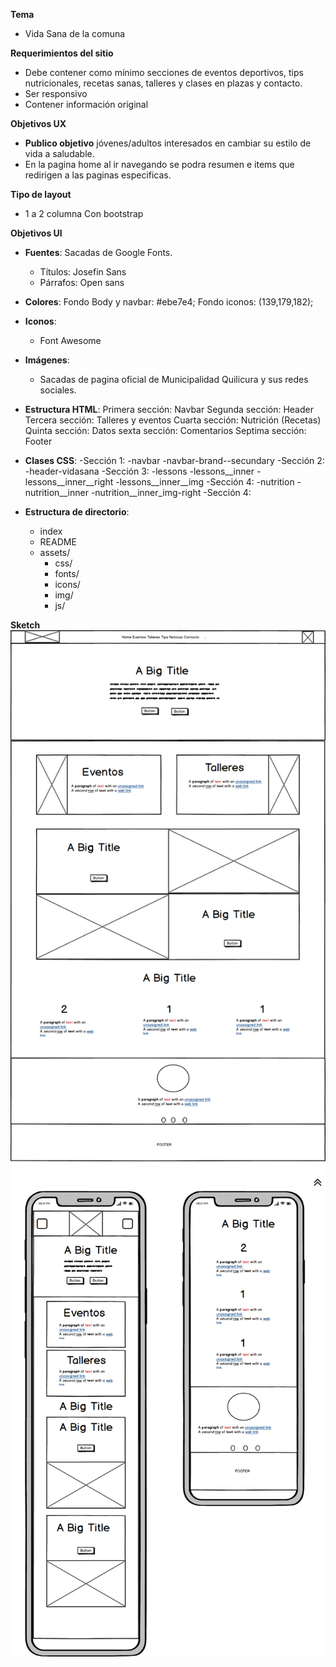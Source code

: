 
**Tema**
	
- Vida Sana de la comuna

**Requerimientos del sitio**

- Debe contener como mínimo secciones de eventos deportivos, tips
 nutricionales, recetas sanas, talleres y clases en plazas y contacto.
- Ser responsivo
- Contener información original

**Objetivos UX**

- **Publico objetivo** jóvenes/adultos interesados en cambiar su estilo de vida a saludable.
- En la pagina home al ir navegando se podra resumen e items que redirigen a las paginas especificas.

**Tipo de layout**
	
- 1 a 2 columna Con bootstrap

**Objetivos UI**

- **Fuentes**: Sacadas de Google Fonts.
	- Títulos: Josefin Sans
	- Párrafos: Open sans

- **Colores**:
	Fondo Body y navbar: #ebe7e4;
	Fondo iconos: (139,179,182);

- **Iconos**:

	 - Font Awesome

- **Imágenes**:

	- Sacadas de pagina oficial de Municipalidad Quilicura y sus redes sociales.
 
	
- **Estructura HTML**:
   Primera sección: Navbar
   Segunda sección: Header
   Tercera sección: Talleres y eventos
   Cuarta sección: Nutrición (Recetas)
   Quinta sección: Datos
   sexta sección: Comentarios 
   Septima sección: Footer

- **Clases CSS**:
-Sección 1:
	-navbar
	-navbar-brand--secundary
-Sección 2:
	-header-vidasana
-Sección 3:
	-lessons
	-lessons__inner
	-lessons__inner__right
	-lessons__inner__img
-Sección 4: 
	-nutrition
	-nutrition__inner
	-nutrition__inner_img-right
-Sección 4:

- **Estructura de directorio**: 
	- index
	- README
	- assets/
		- css/
		- fonts/
		- icons/
		- img/
		- js/



**Sketch**
![img](assets/img/sketch.png)
![img](Assets/Img/sketchcelular.png)